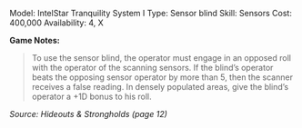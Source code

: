 Model: IntelStar Tranquility System I
Type: Sensor blind
Skill: Sensors
Cost: 400,000
Availability: 4, X

**Game Notes:** 
> To use the sensor blind, the operator must engage in an opposed roll with the operator of the scanning sensors. If the blind’s operator beats the opposing sensor operator by more than 5, then the scanner receives a false reading. In densely populated areas, give the blind’s operator a +1D bonus to his roll.

*Source: Hideouts & Strongholds (page 12)*